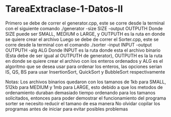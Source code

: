 # TareaExtraclase-1-Datos-II
Primero se debe de correr el generator.cpp, este se corre desde la terminal con el siguiente comando ./generator -size SIZE -output OUTPUTH
Donde SIZE puede ser SMALL, MEDIUM o LARGE, y OUTPUTH es la ruta en donde se quiere crear el archivo
Luego se debe de correr el Sorter.cpp, este se corre desde la terminal con el comando ./sorter -input INPUT -output OUTPUTH -alg ALG
Donde INPUT es la ruta donde esta el archivo binario (Esta debe de ser igual al OUTPUTH de generator), OUTPUTH es la la ruta en donde se quiere crear el archivo con los enteros ordenados y ALG es el algoritmo que se desea usar para ordenar los enteros, las opciones serian IS, QS, BS para usar InsertionSort, QuickSort y BubbleSort respectivamente 

Notas:
Los archivos binarios quedaron con los tamanos de 1kb para SMALL, 512kb para MEDIUM y 1mb para LARGE, esto debido a que los metodos de ordenamiento duraban demasiado tiempo ordenando para los tamanos solicitados, entonces para poder demostrar el funcionamiento del programa sorter se necesito reducir el tamano de esa manera
No olvidar copilar los programas antes de iniciar para evitar posibles problemas
